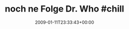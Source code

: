 ---
retweeted: false
source: <a href="http://twitter.com" rel="nofollow">Twitter Web Client</a>
entities:
  hashtags:
  - text: chill
    indices:
    - '22'
    - '28'
  symbols: []
  user_mentions: []
  urls: []
display_text_range:
- '0'
- '28'
favorite_count: '0'
id_str: '1111858818'
truncated: false
retweet_count: '0'
id: '1111858818'
created_at: Sun Jan 11 23:33:43 +0000 2009
favorited: false
full_text: 'noch ne Folge Dr. Who #chill'
lang: de
tags:
- chill
- pesos:twitter
date: '2009-01-11T23:33:43+00:00'
src: https://twitter.com/bascht/status/1111858818
original_url: https://twitter.com/bascht/status/1111858818
type: twitter_tweet
text: 'noch ne Folge Dr. Who #chill'
title: 'noch ne Folge Dr. Who #chill'

---